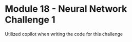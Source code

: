 # Module 18 - Neural Network Challenge 1

Utilized copilot when writing the code for this challenge

